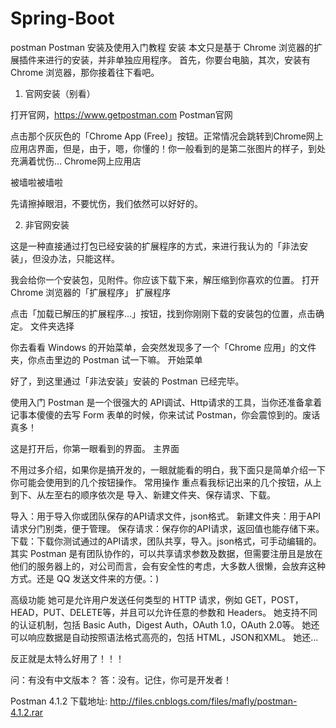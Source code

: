 # Spring-Boot
postman 
Postman 安装及使用入门教程
安装
本文只是基于 Chrome 浏览器的扩展插件来进行的安装，并非单独应用程序。 首先，你要台电脑，其次，安装有 Chrome 浏览器，那你接着往下看吧。

1. 官网安装（别看）

打开官网，https://www.getpostman.com
Postman官网

点击那个灰灰色的「Chrome App (Free)」按钮。正常情况会跳转到Chrome网上应用店界面，但是，由于，嗯，你懂的！你一般看到的是第二张图片的样子，到处充满着忧伤...
Chrome网上应用店

被墙啦被墙啦

先请擦掉眼泪，不要忧伤，我们依然可以好好的。

2. 非官网安装

这是一种直接通过打包已经安装的扩展程序的方式，来进行我认为的「非法安装」，但没办法，只能这样。

我会给你一个安装包，见附件。你应该下载下来，解压缩到你喜欢的位置。
打开 Chrome 浏览器的「扩展程序」
扩展程序

点击「加载已解压的扩展程序...」按钮，找到你刚刚下载的安装包的位置，点击确定。
文件夹选择

你去看看 Windows 的开始菜单，会突然发现多了一个「Chrome 应用」的文件夹，你点击里边的 Postman 试一下嘛。
开始菜单

好了，到这里通过「非法安装」安装的 Postman 已经完毕。

使用入门
Postman 是一个很强大的 API调试、Http请求的工具，当你还准备拿着记事本傻傻的去写 Form 表单的时候，你来试试 Postman，你会震惊到的。废话真多！

这是打开后，你第一眼看到的界面。
主界面

不用过多介绍，如果你是搞开发的，一眼就能看的明白，我下面只是简单介绍一下你可能会使用到的几个按钮操作。
常用操作
重点看我标记出来的几个按钮，从上到下、从左至右的顺序依次是 导入、新建文件夹、保存请求、下载。

导入：用于导入你或团队保存的API请求文件，json格式。
新建文件夹：用于API请求分门别类，便于管理。
保存请求：保存你的API请求，返回值也能存储下来。
下载：下载你测试通过的API请求，团队共享，导入。json格式，可手动编辑的。
其实 Postman 是有团队协作的，可以共享请求参数及数据，但需要注册且是放在他们的服务器上的，对公司而言，会有安全性的考虑，大多数人很懒，会放弃这种方式。还是 QQ 发送文件来的方便。：)

高级功能
她可是允许用户发送任何类型的 HTTP 请求，例如 GET，POST，HEAD，PUT、DELETE等，并且可以允许任意的参数和 Headers。
她支持不同的认证机制，包括 Basic Auth，Digest Auth，OAuth 1.0，OAuth 2.0等。
她还可以响应数据是自动按照语法格式高亮的，包括 HTML，JSON和XML。
她还...

反正就是太特么好用了！！！

问：有没有中文版本？
答：没有。记住，你可是开发者！

Postman 4.1.2 下载地址: http://files.cnblogs.com/files/mafly/postman-4.1.2.rar
